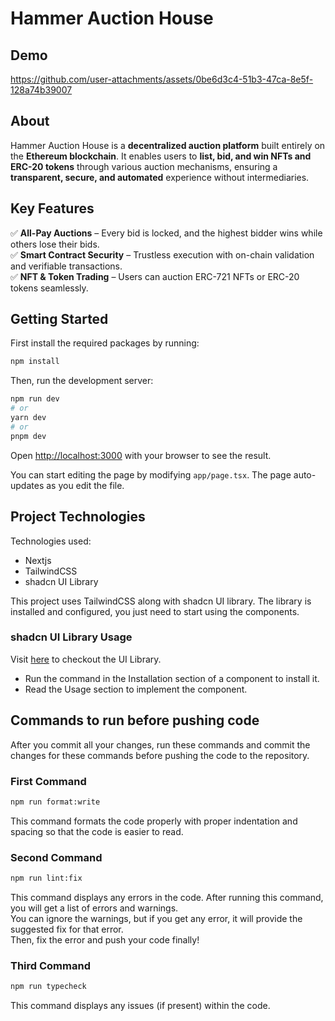 # **Hammer Auction House**

## **Demo**  

<!-- Demo to be added -->
https://github.com/user-attachments/assets/0be6d3c4-51b3-47ca-8e5f-128a74b39007

## **About**  

Hammer Auction House is a **decentralized auction platform** built entirely on the **Ethereum blockchain**. It enables users to **list, bid, and win NFTs and ERC-20 tokens** through various auction mechanisms, ensuring a **transparent, secure, and automated** experience without intermediaries.  


##  **Key Features**  
✅ **All-Pay Auctions** – Every bid is locked, and the highest bidder wins while others lose their bids.  
✅ **Smart Contract Security** – Trustless execution with on-chain validation and verifiable transactions.  
✅ **NFT & Token Trading** – Users can auction ERC-721 NFTs or ERC-20 tokens seamlessly.  


<!-- Project Description (Start from here) -->

## **Getting Started**

First install the required packages by running:

```bash
npm install
```

Then, run the development server:

```bash
npm run dev
# or
yarn dev
# or
pnpm dev
```

Open [http://localhost:3000](http://localhost:3000) with your browser to see the result.

You can start editing the page by modifying `app/page.tsx`. The page auto-updates as you edit the file.

## **Project Technologies**

Technologies used:

- Nextjs
- TailwindCSS
- shadcn UI Library
  <br />

This project uses TailwindCSS along with shadcn UI library.
The library is installed and configured, you just need to start using the components. <br />

### **shadcn UI Library Usage** <br />

Visit [here](https://ui.shadcn.com/) to checkout the UI Library. <br />

- Run the command in the Installation section of a component to install it.
- Read the Usage section to implement the component.

## **Commands to run before pushing code**

After you commit all your changes, run these commands and commit the changes for these commands before pushing the code to the repository.

### **First Command**

```bash
npm run format:write
```

This command formats the code properly with proper indentation and spacing so that the code is easier to read.

### **Second Command**

```bash
npm run lint:fix
```

This command displays any errors in the code. After running this command, you will get a list of errors and warnings. <br />
You can ignore the warnings, but if you get any error, it will provide the suggested fix for that error. <br />
Then, fix the error and push your code finally!

### **Third Command**

```bash
npm run typecheck
```

This command displays any issues (if present) within the code.
